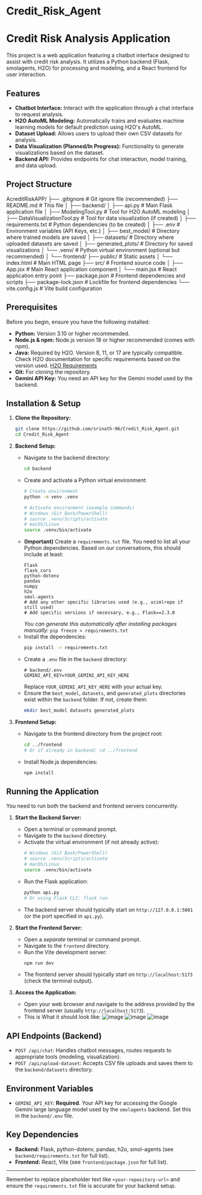 # Credit_Risk_Agent
# Credit Risk Analysis Application

This project is a web application featuring a chatbot interface designed to assist with credit risk analysis. It utilizes a Python backend (Flask, smolagents, H2O) for processing and modeling, and a React frontend for user interaction.

## Features

*   **Chatbot Interface:** Interact with the application through a chat interface to request analysis.
*   **H2O AutoML Modeling:** Automatically trains and evaluates machine learning models for default prediction using H2O's AutoML.
*   **Dataset Upload:** Allows users to upload their own CSV datasets for analysis.
*   **Data Visualization (Planned/In Progress):** Functionality to generate visualizations based on the dataset.
*   **Backend API:** Provides endpoints for chat interaction, model training, and data upload.

## Project Structure
AcreditRiskAPP/
├── .gitignore                      # Git ignore file (recommended)
├── README.md                       # This file
│
├── backend/
│   ├── api.py                      # Main Flask application file
│   ├── ModelingTool.py             # Tool for H2O AutoML modeling
│   ├── DataVisualizationTool.py    # Tool for data visualization (if created)
│   ├── requirements.txt            # Python dependencies (to be created)
│   ├── .env                        # Environment variables (API Keys, etc.)
│   ├── best_model/                 # Directory where trained models are saved
│   ├── datasets/                   # Directory where uploaded datasets are saved
│   ├── generated_plots/            # Directory for saved visualizations
│   └── .venv/                      # Python virtual environment (optional but recommended)
│
└── frontend/
    ├── public/                     # Static assets
    │   └── index.html              # Main HTML page
    ├── src/                        # Frontend source code
    │   ├── App.jsx                 # Main React application component
    │   └── main.jsx                # React application entry point
    ├── package.json                # Frontend dependencies and scripts
    ├── package-lock.json           # Lockfile for frontend dependencies
    └── vite.config.js              # Vite build configuration


## Prerequisites

Before you begin, ensure you have the following installed:

*   **Python:** Version 3.10 or higher recommended.
*   **Node.js & npm:** Node.js version 18 or higher recommended (comes with npm).
*   **Java:** Required by H2O. Version 8, 11, or 17 are typically compatible. Check H2O documentation for specific requirements based on the version used. [H2O Requirements](https://docs.h2o.ai/h2o/latest-stable/h2o-docs/welcome.html#requirements)
*   **Git:** For cloning the repository.
*   **Gemini API Key:** You need an API key for the Gemini model used by the backend.

## Installation & Setup

1.  **Clone the Repository:**
    ```bash
    git clone https://github.com/srinath-96/Credit_Risk_Agent.git
    cd Credit_Risk_Agent
    ```

2.  **Backend Setup:**
    *   Navigate to the backend directory:
        ```bash
        cd backend
        ```
    *   Create and activate a Python virtual environment:
        ```bash
        # Create environment
        python -m venv .venv

        # Activate environment (example commands)
        # Windows (Git Bash/PowerShell)
        # source .venv/Scripts/activate
        # macOS/Linux
        source .venv/bin/activate
        ```
    *   **(Important)** Create a `requirements.txt` file. You need to list all your Python dependencies. Based on our conversations, this should include at least:
        ```
        Flask
        flask_cors
        python-dotenv
        pandas
        numpy
        h2o
        smol-agents
        # Add any other specific libraries used (e.g., ucimlrepo if still used)
        # Add specific versions if necessary, e.g., Flask==2.3.0
        ```
        *You can generate this automatically after installing packages manually:* `pip freeze > requirements.txt`
    *   Install the dependencies:
        ```bash
        pip install -r requirements.txt
        ```
    *   Create a `.env` file in the `backend` directory:
        ```dotenv
        # backend/.env
        GEMINI_API_KEY=YOUR_GEMINI_API_KEY_HERE
        ```
        Replace `YOUR_GEMINI_API_KEY_HERE` with your actual key.
    *   Ensure the `best_model`, `datasets`, and `generated_plots` directories exist within the `backend` folder. If not, create them:
        ```bash
        mkdir best_model datasets generated_plots
        ```

3.  **Frontend Setup:**
    *   Navigate to the frontend directory from the project root:
        ```bash
        cd ../frontend
        # Or if already in backend: cd ../frontend
        ```
    *   Install Node.js dependencies:
        ```bash
        npm install
        ```

## Running the Application

You need to run both the backend and frontend servers concurrently.

1.  **Start the Backend Server:**
    *   Open a terminal or command prompt.
    *   Navigate to the `backend` directory.
    *   Activate the virtual environment (if not already active):
        ```bash
        # Windows (Git Bash/PowerShell)
        # source .venv/Scripts/activate
        # macOS/Linux
        source .venv/bin/activate
        ```
    *   Run the Flask application:
        ```bash
        python api.py
        # Or using Flask CLI: flask run
        ```
    *   The backend server should typically start on `http://127.0.0.1:5001` (or the port specified in `api.py`).

2.  **Start the Frontend Server:**
    *   Open a *separate* terminal or command prompt.
    *   Navigate to the `frontend` directory.
    *   Run the Vite development server:
        ```bash
        npm run dev
        ```
    *   The frontend server should typically start on `http://localhost:5173` (check the terminal output).

3.  **Access the Application:**
    *   Open your web browser and navigate to the address provided by the frontend server (usually `http://localhost:5173`).
    *   This is What it should look like:
![image](https://github.com/user-attachments/assets/5a7ef2d2-1481-4539-b1b8-5bba63751098)
![image](https://github.com/user-attachments/assets/a578fb62-9e97-408c-9c36-5d25868fb873)
![image](https://github.com/user-attachments/assets/58e7c3ab-0df7-4108-9b87-c5affe3d5e8c)

## API Endpoints (Backend)

*   `POST /api/chat`: Handles chatbot messages, routes requests to appropriate tools (modeling, visualization).
*   `POST /api/upload-dataset`: Accepts CSV file uploads and saves them to the `backend/datasets` directory.

## Environment Variables

*   `GEMINI_API_KEY`: **Required**. Your API key for accessing the Google Gemini large language model used by the `smolagents` backend. Set this in the `backend/.env` file.

## Key Dependencies

*   **Backend:** Flask, python-dotenv, pandas, h2o, smol-agents (see `backend/requirements.txt` for full list).
*   **Frontend:** React, Vite (see `frontend/package.json` for full list).

---

Remember to replace placeholder text like `<your-repository-url>` and ensure the `requirements.txt` file is accurate for your backend setup.
